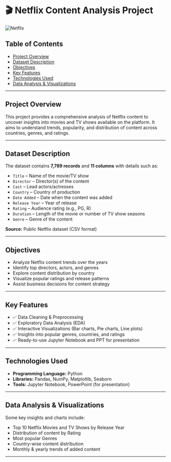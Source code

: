 # 🎬 Netflix Content Analysis Project

![Netflix](https://upload.wikimedia.org/wikipedia/commons/0/08/Netflix_2015_logo.svg)

## Table of Contents
- [Project Overview](#project-overview)
- [Dataset Description](#dataset-description)
- [Objectives](#objectives)
- [Key Features](#key-features)
- [Technologies Used](#technologies-used)
- [Data Analysis & Visualizations](#data-analysis--visualizations)

---

## Project Overview
This project provides a comprehensive analysis of Netflix content to uncover insights into movies and TV shows available on the platform. It aims to understand trends, popularity, and distribution of content across countries, genres, and ratings.

---

## Dataset Description
The dataset contains **7,789 records** and **11 columns** with details such as:

- `Title` – Name of the movie/TV show
- `Director` – Director(s) of the content
- `Cast` – Lead actors/actresses
- `Country` – Country of production
- `Date Added` – Date when the content was added
- `Release Year` – Year of release
- `Rating` – Audience rating (e.g., PG, R)
- `Duration` – Length of the movie or number of TV show seasons
- `Genre` – Genre of the content

**Source:** Public Netflix dataset (CSV format)

---

## Objectives
- Analyze Netflix content trends over the years
- Identify top directors, actors, and genres
- Explore content distribution by country
- Visualize popular ratings and release patterns
- Assist business decisions for content strategy

---

## Key Features
- ✅ Data Cleaning & Preprocessing
- ✅ Exploratory Data Analysis (EDA)
- ✅ Interactive Visualizations (Bar charts, Pie charts, Line plots)
- ✅ Insights into popular genres, countries, and ratings
- ✅ Ready-to-use Jupyter Notebook and PPT for presentation

---

## Technologies Used
- **Programming Language:** Python  
- **Libraries:** Pandas, NumPy, Matplotlib, Seaborn  
- **Tools:** Jupyter Notebook, PowerPoint (for presentation)  

---

## Data Analysis & Visualizations
Some key insights and charts include:

- Top 10 Netflix Movies and TV Shows by Release Year
- Distribution of content by Rating
- Most popular Genres
- Country-wise content distribution
- Monthly & yearly trends of added content

---
